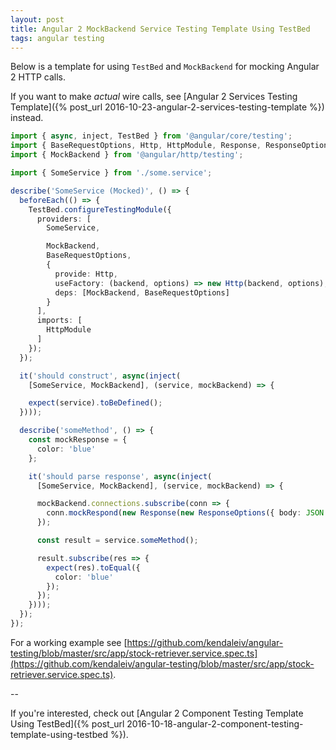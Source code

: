 ```yaml
---
layout: post
title: Angular 2 MockBackend Service Testing Template Using TestBed
tags: angular testing
---
```


Below is a template for using `TestBed` and `MockBackend` for mocking Angular 2 HTTP calls.

If you want to make *actual* wire calls, see [Angular 2 Services Testing Template]({% post_url 2016-10-23-angular-2-services-testing-template %}) instead.

```typescript
import { async, inject, TestBed } from '@angular/core/testing';
import { BaseRequestOptions, Http, HttpModule, Response, ResponseOptions } from '@angular/http';
import { MockBackend } from '@angular/http/testing';

import { SomeService } from './some.service';

describe('SomeService (Mocked)', () => {
  beforeEach(() => {
    TestBed.configureTestingModule({
      providers: [
        SomeService,

        MockBackend,
        BaseRequestOptions,
        {
          provide: Http,
          useFactory: (backend, options) => new Http(backend, options),
          deps: [MockBackend, BaseRequestOptions]
        }
      ],
      imports: [
        HttpModule
      ]
    });
  });

  it('should construct', async(inject(
    [SomeService, MockBackend], (service, mockBackend) => {

    expect(service).toBeDefined();
  })));

  describe('someMethod', () => {
    const mockResponse = {
      color: 'blue'
    };

    it('should parse response', async(inject(
      [SomeService, MockBackend], (service, mockBackend) => {

      mockBackend.connections.subscribe(conn => {
        conn.mockRespond(new Response(new ResponseOptions({ body: JSON.stringify(mockResponse) })));
      });

      const result = service.someMethod();

      result.subscribe(res => {
        expect(res).toEqual({
          color: 'blue'
        });
      });
    })));
  });
});
```

For a working example see [https://github.com/kendaleiv/angular-testing/blob/master/src/app/stock-retriever.service.spec.ts](https://github.com/kendaleiv/angular-testing/blob/master/src/app/stock-retriever.service.spec.ts).

--

If you're interested, check out [Angular 2 Component Testing Template Using TestBed]({% post_url 2016-10-18-angular-2-component-testing-template-using-testbed %}).
